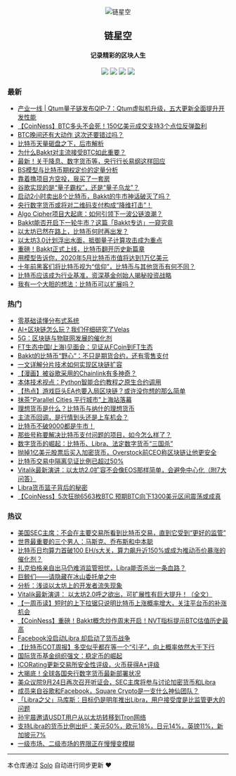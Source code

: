 <p align="center"><img alt="链星空" src="https://static.b3log.org/images/brand/solo-32.png"></p><h2 align="center">
链星空
</h2>

<h4 align="center">记录精彩的区块人生</h4>
<p align="center"><a title="链星空" target="_blank" href="https://github.com/icaurs/solo-blog"><img src="https://img.shields.io/github/last-commit/icaurs/solo-blog.svg?style=flat-square&color=FF9900"></a>
<a title="GitHub repo size in bytes" target="_blank" href="https://github.com/icaurs/solo-blog"><img src="https://img.shields.io/github/repo-size/icaurs/solo-blog.svg?style=flat-square"></a>
<a title="Solo Version" target="_blank" href="https://github.com/b3log/solo/releases"><img src="https://img.shields.io/badge/solo-3.6.5-f1e05a.svg?style=flat-square&color=blueviolet"></a>
<a title="Hits" target="_blank" href="https://github.com/b3log/hits"><img src="https://hits.b3log.org/icaurs/solo-blog.svg"></a></p>

### 最新

* [产业一线 | Qtum量子链发布QIP-7：Qtum虚拟机升级，五大更新全面提升开发性能](https://btstar.xyz/solo/articles/2019/09/25/1569422784546.html)
* [【CoinNess】BTC多头不会死！150亿美元成交支持3个点位反弹盈利](https://btstar.xyz/solo/articles/2019/09/25/1569422586727.html)
* [BTC晚间还有大动作  这次还要错过吗？](https://btstar.xyz/solo/articles/2019/09/25/1569422467571.html)
* [比特币天量砸盘之下，后市解析](https://btstar.xyz/solo/articles/2019/09/25/1569422303628.html)
* [为什么Bakkt对主流接受BTC如此重要？](https://btstar.xyz/solo/articles/2019/09/24/1569305021069.html)
* [最新！关于降息、数字货币等，央行行长易纲这样回应](https://btstar.xyz/solo/articles/2019/09/24/1569304968566.html)
* [BS模型与比特币期权定价的定量分析](https://btstar.xyz/solo/articles/2019/09/24/1569304900224.html)
* [靠着撸项目方空投，我买了一套房](https://btstar.xyz/solo/articles/2019/09/24/1569304378439.html)
* [谷歌实现的是“量子霸权”，还是“量子乌龙”？](https://btstar.xyz/solo/articles/2019/09/23/1569248235230.html)
* [启动2小时卖出8个比特币，Bakkt的牛市神话破灭了吗？](https://btstar.xyz/solo/articles/2019/09/23/1569248076102.html)
* [央行数字货币或将对二维码支付构成“降维打击”！](https://btstar.xyz/solo/articles/2019/09/23/1569248032337.html)
* [Algo Cipher项目大起底：如何引领下一波公链浪潮？](https://btstar.xyz/solo/articles/2019/09/23/1569247931824.html)
* [Bakkt能否开启下一轮牛市？这篇「Bakkt专访」一窥究竟](https://btstar.xyz/solo/articles/2019/09/23/1569247850661.html)
* [以太坊已然在路上，比特币何时再出发？](https://btstar.xyz/solo/articles/2019/09/23/1569247787201.html)
* [以太坊3.0计划浮出水面，抵御量子计算攻击成为重点](https://btstar.xyz/solo/articles/2019/09/23/1569247561665.html)
* [重磅！Bakkt正式上线，比特币翻开历史新篇章](https://btstar.xyz/solo/articles/2019/09/23/1569208651075.html)
* [用模型告诉你，2020年5月比特币市值将达到1万亿美元](https://btstar.xyz/solo/articles/2019/09/23/1569208596919.html)
* [十年前黑客们将比特币视为“信仰”，比特币与其他货币有何不同？](https://btstar.xyz/solo/articles/2019/09/23/1569208460595.html)
* [比特币应该成为行业基准，资深基金创始人揭秘投资战略](https://btstar.xyz/solo/articles/2019/09/23/1569208384114.html)
* [我有一个大胆的想法：比特币可以扩展吗？](https://btstar.xyz/solo/articles/2019/09/22/1569158683307.html)

### 热门

* [零基础读懂分布式系统](https://btstar.xyz/solo/articles/2019/09/20/1568960371036.html)
* [AI+区块链怎么玩？我们仔细研究了Velas](https://btstar.xyz/solo/articles/2019/09/20/1568964956495.html)
* [5G：区块链与物联网发展的催化剂](https://btstar.xyz/solo/articles/2019/09/20/1568962861817.html)
* [FT生态中国(上海)见面会：见证从FCoin到FT生态](https://btstar.xyz/solo/articles/2019/09/19/1568905321872.html)
* [Bakkt的比特币“野心”：不只是期货合约，还有零售支付](https://btstar.xyz/solo/articles/2019/09/21/1569069542986.html)
* [一文详解分片技术如何实现区块链扩容](https://btstar.xyz/solo/articles/2019/09/20/1568960518906.html)
* [【漫画】被谷歌采用的Chainlink有多神奇？](https://btstar.xyz/solo/articles/2019/09/20/1568959402917.html)
* [本体技术视点：Python智能合约教程之原生合约调用](https://btstar.xyz/solo/articles/2019/09/20/1568963048638.html)
* [【热点】游戏巨头EA也要入局区块链？或许没你想的那么简单](https://btstar.xyz/solo/articles/2019/09/20/1568952430823.html)
* [抹茶“Parallel Cities 平行城市”上海站落幕](https://btstar.xyz/solo/articles/2019/09/20/1568952586110.html)
* [理想货币是什么？比特币与纳什的理想货币](https://btstar.xyz/solo/articles/2019/09/21/1569069626894.html)
* [主流币回调，是行情到头还是上车机会？](https://btstar.xyz/solo/articles/2019/09/19/1568905129190.html)
* [比特币不破9000都是牛市！](https://btstar.xyz/solo/articles/2019/09/20/1568947666807.html)
* [那些号称要解决比特币支付问题的项目，如今怎么样了？](https://btstar.xyz/solo/articles/2019/09/20/1568954025874.html)
* [数字货币的崛起：比特币、Libra、法定数字货币“三国杀”](https://btstar.xyz/solo/articles/2019/09/20/1568959800977.html)
* [抛掉1亿美元股票后买入加密货币，Overstock前CEO称区块链让他更安全](https://btstar.xyz/solo/articles/2019/09/20/1568960066293.html)
* [比特币交易中隔离见证比例已超过50%](https://btstar.xyz/solo/articles/2019/09/20/1568962948667.html)
* [Vitalik最新演讲：以太坊2.0扩容不会像EOS那样简单，会避免中心化（附7大问答）](https://btstar.xyz/solo/articles/2019/09/22/1569158381949.html)
* [Libra货币篮子背后的秘密](https://btstar.xyz/solo/articles/2019/09/22/1569158125654.html)
* [【CoinNess】5次狂抛6563枚BTC 预期BTC向下1300美元区间震荡或成真](https://btstar.xyz/solo/articles/2019/09/19/1568904510723.html)

### 热议

* [美国SEC主席：不会在主要交易所看到比特币交易，直到它受到“更好的监管”](https://btstar.xyz/solo/articles/2019/09/19/1568904764614.html)
* [世界最重要的三个男人：马斯克、乔布斯和中本聪](https://btstar.xyz/solo/articles/2019/09/20/1568947543387.html)
* [比特币日均算力首破100 EH/s大关，算力飙升近150%或成为推动币价暴涨的催化剂？](https://btstar.xyz/solo/articles/2019/09/20/1568951650452.html)
* [扎克伯格亲自出马仍难消监管担忧，Libra能否杀出一条血路？](https://btstar.xyz/solo/articles/2019/09/20/1568952339760.html)
* [巨鲸们——请隐藏在冰山委托单之中](https://btstar.xyz/solo/articles/2019/09/20/1568964043437.html)
* [分析：浅谈以太坊上的开发者流失现象](https://btstar.xyz/solo/articles/2019/09/20/1568964147348.html)
* [Vitalik最新演讲： 以太坊2.0呼之欲出，可扩展性有巨大提升！（全文）](https://btstar.xyz/solo/articles/2019/09/20/1568964768265.html)
* [【一周币读】短时的上下拉锯只说明比特币上涨概率增大，关注平台币的补涨机会](https://btstar.xyz/solo/articles/2019/09/20/1568990342739.html)
* [【CoinNess】重磅！Bakkt概念炒作周末开启！NVT指标提示BTC估值历史最高](https://btstar.xyz/solo/articles/2019/09/20/1568990397835.html)
* [Facebook没启动Libra 却启动了货币战争](https://btstar.xyz/solo/articles/2019/09/20/1568990752866.html)
* [【比特币COT周报】多空似乎都在等一个“引子”，向上概率依然大于下行](https://btstar.xyz/solo/articles/2019/09/21/1569032012965.html)
* [国际货币基金组织强文：稳定币的崛起](https://btstar.xyz/solo/articles/2019/09/21/1569032130327.html)
* [ICORating更新交易所安全性评级，火币获得A+评级](https://btstar.xyz/solo/articles/2019/09/21/1569032536171.html)
* [大揭底！全球各国央行数字货币最新部署状况](https://btstar.xyz/solo/articles/2019/09/21/1569032721484.html)
* [美众议院9月24日再次召开听证会，SEC主席将参与讨论加密货币和Libra](https://btstar.xyz/solo/articles/2019/09/21/1569032798846.html)
* [成员来自谷歌和Facebook，Square Crypto是一支什么神仙团队？](https://btstar.xyz/solo/articles/2019/09/21/1569032979403.html)
* [「Libra之父」马库斯：目标仍是明年推出Libra，用户接受度是比监管更大的问题](https://btstar.xyz/solo/articles/2019/09/21/1569033147584.html)
* [孙宇晨邀请USDT用户从以太坊转移到Tron网络](https://btstar.xyz/solo/articles/2019/09/21/1569033215352.html)
* [支持Libra的货币比例出炉：美元50%，欧元18%，日元14%，英镑11%，新加坡元7%](https://btstar.xyz/solo/articles/2019/09/21/1569033262075.html)
* [一级市场、二级市场的界限正在慢慢变模糊](https://btstar.xyz/solo/articles/2019/09/21/1569033369879.html)

---

本仓库通过 [Solo](https://github.com/b3log/solo) 自动进行同步更新 ❤️ 
